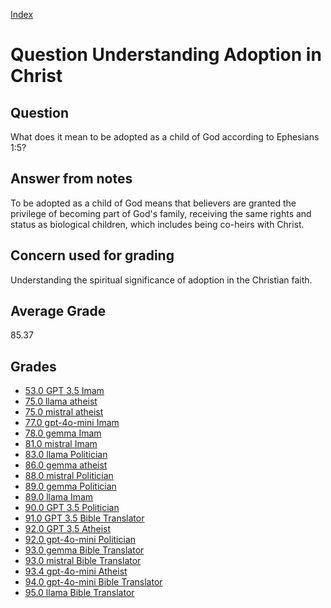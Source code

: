 
[Index](../../index.md)
# Question Understanding Adoption in Christ
## Question
What does it mean to be adopted as a child of God according to Ephesians 1:5?

## Answer from notes
To be adopted as a child of God means that believers are granted the privilege of becoming part of God's family, receiving the same rights and status as biological children, which includes being co-heirs with Christ.

## Concern used for grading
Understanding the spiritual significance of adoption in the Christian faith.

## Average Grade
85.37

## Grades
 * [53.0 GPT 3.5 Imam](../answers/GPT_3.5_Imam/Understanding_Adoption_in_Christ.md)
 * [75.0 llama atheist](../answers/llama_atheist/Understanding_Adoption_in_Christ.md)
 * [75.0 mistral atheist](../answers/mistral_atheist/Understanding_Adoption_in_Christ.md)
 * [77.0 gpt-4o-mini Imam](../answers/gpt-4o-mini_Imam/Understanding_Adoption_in_Christ.md)
 * [78.0 gemma Imam](../answers/gemma_Imam/Understanding_Adoption_in_Christ.md)
 * [81.0 mistral Imam](../answers/mistral_Imam/Understanding_Adoption_in_Christ.md)
 * [83.0 llama Politician](../answers/llama_Politician/Understanding_Adoption_in_Christ.md)
 * [86.0 gemma atheist](../answers/gemma_atheist/Understanding_Adoption_in_Christ.md)
 * [88.0 mistral Politician](../answers/mistral_Politician/Understanding_Adoption_in_Christ.md)
 * [89.0 gemma Politician](../answers/gemma_Politician/Understanding_Adoption_in_Christ.md)
 * [89.0 llama Imam](../answers/llama_Imam/Understanding_Adoption_in_Christ.md)
 * [90.0 GPT 3.5 Politician](../answers/GPT_3.5_Politician/Understanding_Adoption_in_Christ.md)
 * [91.0 GPT 3.5 Bible Translator](../answers/GPT_3.5_Bible_Translator/Understanding_Adoption_in_Christ.md)
 * [92.0 GPT 3.5 Atheist](../answers/GPT_3.5_Atheist/Understanding_Adoption_in_Christ.md)
 * [92.0 gpt-4o-mini Politician](../answers/gpt-4o-mini_Politician/Understanding_Adoption_in_Christ.md)
 * [93.0 gemma Bible Translator](../answers/gemma_Bible_Translator/Understanding_Adoption_in_Christ.md)
 * [93.0 mistral Bible Translator](../answers/mistral_Bible_Translator/Understanding_Adoption_in_Christ.md)
 * [93.4 gpt-4o-mini Atheist](../answers/gpt-4o-mini_Atheist/Understanding_Adoption_in_Christ.md)
 * [94.0 gpt-4o-mini Bible Translator](../answers/gpt-4o-mini_Bible_Translator/Understanding_Adoption_in_Christ.md)
 * [95.0 llama Bible Translator](../answers/llama_Bible_Translator/Understanding_Adoption_in_Christ.md)
